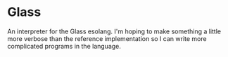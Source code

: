 # Glass

An interpreter for the Glass esolang. I'm hoping to make something a little more verbose than the reference implementation so I can write more complicated programs in the language.
